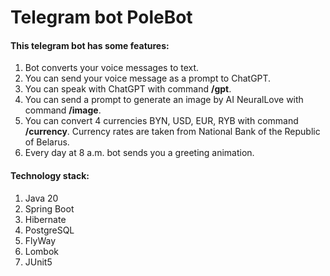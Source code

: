 # Telegram bot PoleBot

#### This telegram bot has some features:
1) Bot converts your voice messages to text.
2) You can send your voice message as a prompt to ChatGPT.
3) You can speak with ChatGPT with command **/gpt**.
4) You can send a prompt to generate an image by AI NeuralLove with command **/image**.
5) You can convert 4 currencies BYN, USD, EUR, RYB with command **/currency**.
Currency rates are taken from National Bank of the Republic of Belarus.
6) Every day at 8 a.m. bot sends you a greeting animation.

#### Technology stack:
1) Java 20
2) Spring Boot
3) Hibernate
4) PostgreSQL
5) FlyWay
6) Lombok
7) JUnit5
